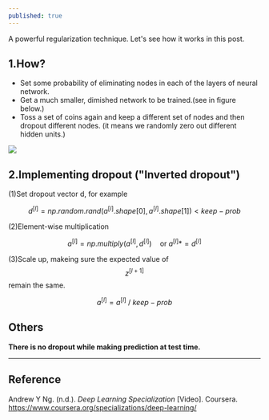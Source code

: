 ```yaml
---
published: true
---
```

A powerful regularization technique. Let's see how it works in this post.

## 1.How?
- Set some probability of eliminating nodes in each of the layers of neural network.
- Get a much smaller, dimished network to be trained.(see in figure below.)
- Toss a set of coins again and keep a different set of nodes and then dropout different nodes. (it means we randomly zero out different hidden units.)

![]({{site.baseurl}}/images/dropout1.png)

## 2.Implementing dropout ("Inverted dropout")
(1)Set dropout vector d, for example

$$d^{[l]} = np.random.rand(a^{[l]}.shape[0], a^{[l]}.shape[1]) < keep-prob$$

(2)Element-wise multiplication

$$a^{[l]} = np.multiply(a^{[l]},d^{[l]})\quad \textrm{or} \; a^{[l]} *= d^{[l]}$$


(3)Scale up, makeing sure the expected value of $$z^{[l+1]}$$ remain the same.

$$a^{[l]} = a^{[l]}\: / \: keep-prob$$

## Others
**There is no dropout while making prediction at test time.**

----
## Reference
Andrew Y Ng. (n.d.). _Deep Learning Specialization_ [Video]. Coursera.  
<https://www.coursera.org/specializations/deep-learning/>
